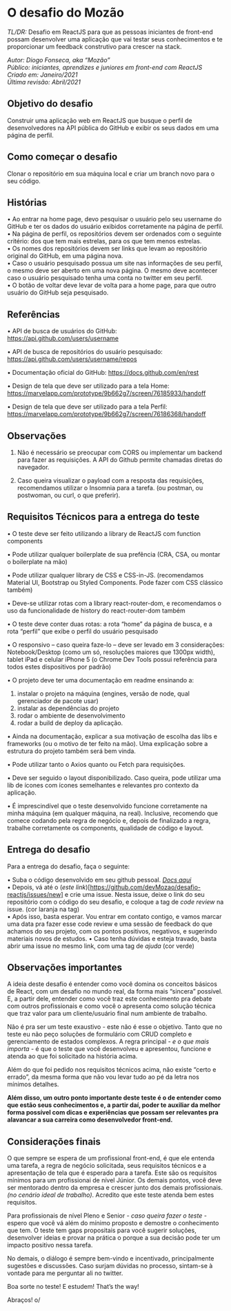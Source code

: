 # O desafio do Mozão
*TL/DR:* Desafio em ReactJS para que as pessoas iniciantes de front-end possam desenvolver uma aplicação que vai testar seus conhecimentos e te proporcionar um feedback construtivo para crescer na stack.

*Autor: Diogo Fonseca, aka “Mozão”  
Público: iniciantes, aprendizes e juniores em front-end com ReactJS  
Criado em: Janeiro/2021  
Última revisão: Abril/2021* 


## Objetivo do desafio
Construir uma aplicação web em ReactJS que busque o perfil de desenvolvedores na API pública do GitHub e exibir os seus dados em uma página de perfil.

## Como começar o desafio
Clonar o repositório em sua máquina local e criar um branch novo para o seu código.


## Histórias
•	Ao entrar na home page, devo pesquisar o usuário pelo seu username do GitHub e ter os dados do usuário exibidos corretamente na página de perfil.  
•	Na página de perfil, os repositórios devem ser ordenados com o seguinte critério: dos que tem mais estrelas, para os que tem menos estrelas.  
•	Os nomes dos repositórios devem ser links que levam ao repositório original do GitHub, em uma página nova.  
•	Caso o usuário pesquisado possua um site nas informações de seu perfil, o mesmo deve ser aberto em uma nova página. O mesmo deve acontecer caso o usuário pesquisado tenha uma conta no twitter em seu perfil.  
•	O botão de voltar deve levar de volta para a home page, para que outro usuário do GitHub seja pesquisado.  


## Referências
•	API de busca de usuários do GitHub: https://api.github.com/users/username

•	API de busca de repositórios do usuário pesquisado: https://api.github.com/users/username/repos

•	Documentação oficial do GitHub: https://docs.github.com/en/rest

•	Design de tela que deve ser utilizado para a tela Home: https://marvelapp.com/prototype/9b662g7/screen/76185933/handoff

•	Design de tela que deve ser utilizado para a tela Perfil: https://marvelapp.com/prototype/9b662g7/screen/76186368/handoff

## Observações
1. Não é necessário se preocupar com CORS ou implementar um backend para fazer as requisições. A API do Github permite chamadas diretas do navegador.

2. Caso queira visualizar o payload com a resposta das requisições, recomendamos utilizar o Insomnia para a tarefa. (ou postman, ou postwoman, ou curl, o que preferir).

## Requisitos Técnicos para a entrega do teste
•	O teste deve ser feito utilizando a library de ReactJS com function components

•	Pode utilizar qualquer boilerplate de sua prefência (CRA, CSA, ou montar o boilerplate na mão)

•	Pode utilizar qualquer library de CSS e CSS-in-JS. (recomendamos Material UI, Bootstrap ou Styled Components. Pode fazer com CSS clássico também)

•	Deve-se utilizar rotas com a library react-router-dom, e recomendamos o uso da funcionalidade de history do react-router-dom também

•	O teste deve conter duas rotas: a rota “home” da página de busca, e a rota “perfil” que exibe o perfil do usuário pesquisado

•	O responsivo – caso queira faze-lo – deve ser levado em 3 considerações: Notebook/Desktop (como um só, resoluções maiores que 1300px width), tablet iPad e celular iPhone 5 (o Chrome Dev Tools possui referência para todos estes dispositivos por padrão)

•	O projeto deve ter uma documentação em readme ensinando a: 
1. instalar o projeto na máquina (engines, versão de node, qual gerenciador de pacote usar)
2. instalar as dependências do projeto
3. rodar o ambiente de desenvolvimento
4. rodar a build de deploy da aplicação.

•	Ainda na documentação, explicar a sua motivação de escolha das libs e frameworks (ou o motivo de ter feito na mão). Uma explicação sobre a estrutura do projeto também será bem vinda.

•	Pode utilizar tanto o Axios quanto ou Fetch para requisições.

•	Deve ser seguido o layout disponibilizado. Caso queira, pode utilizar uma lib de ícones com ícones semelhantes e relevantes pro contexto da aplicação.

•	É imprescindível que o teste desenvolvido funcione corretamente na minha máquina (em qualquer máquina, na real). Inclusive, recomendo que comece codando pela regra de negócio e, depois de finalizado a regra, trabalhe corretamente os components, qualidade de código e layout.


## Entrega do desafio
Para a entrega do desafio, faça o seguinte:

•	Suba o código desenvolvido em seu github pessoal. [*Docs aqui*](https://docs.github.com/pt/github/importing-your-projects-to-github/adding-an-existing-project-to-github-using-the-command-line)  
•	Depois, vá até o (*este link*)[https://github.com/devMozao/desafio-reactjs/issues/new] e crie uma issue. Nesta issue, deixe o link do seu repositório com o código do seu desafio, e coloque a tag de *code review* na issue. (cor laranja na tag)  
•	Após isso, basta esperar. Vou entrar em contato contigo, e vamos marcar uma data pra fazer esse code review e uma sessão de feedback do que achamos do seu projeto, com os pontos positivos, negativos, e sugerindo materiais novos de estudos.
•	Caso tenha dúvidas e esteja travado, basta abrir uma issue no mesmo link, com uma tag de *ajuda* (cor verde)  

## Observações importantes
A ideia deste desafio é entender como você domina os conceitos básicos de React, com um desafio no mundo real, da forma mais “sincera” possível. E, a partir dele, entender como você traz este conhecimento pra debate com outros profissionais e como você o apresenta como solução técnica que traz valor para um cliente/usuário final num ambiente de trabalho. 

Não é pra ser um teste exaustivo - este não é esse o objetivo. Tanto que no teste eu não peço soluções de formulário com CRUD completo e gerenciamento de estados complexos. A regra principal *- e o que mais importa -* é que o teste que você desenvolveu e apresentou, funcione e atenda ao que foi solicitado na história acima. 

Além do que foi pedido nos requisitos técnicos acima, não existe “certo e errado”, da mesma forma que não vou levar tudo ao pé da letra nos mínimos detalhes.

**Além disso, um outro ponto importante deste teste é o de entender como que estão seus conhecimentos e, a partir daí, poder te auxiliar da melhor forma possível com dicas e experiências que possam ser relevantes pra alavancar a sua carreira como desenvolvedor front-end.**

## Considerações finais 
O que sempre se espera de um profissional front-end, é que ele entenda uma tarefa, a regra de negócio solicitada, seus requisitos técnicos e a apresentação de tela que é esperado para a tarefa. Este são os requisitos mínimos para um profissionai de nível Júnior. Os demais pontos, você deve ser mentorado dentro da empresa e crescer junto dos demais profissionais. *(no cenário ideal de trabalho)*. Acredito que este teste atenda bem estes requisitos.

Para profissionais de nível Pleno e Senior *- caso queira fazer o teste -* espero que você vá além do mínimo proposto e demostre o conhecimento que tem. O teste tem gaps propositais para você sugerir soluções, desenvolver ideias e provar na prática o porque a sua decisão pode ter um impacto positivo nessa tarefa.

No demais, o diálogo é sempre bem-vindo e incentivado, principalmente sugestões e discussões.  Caso surjam dúvidas no processo, sintam-se à vontade para me perguntar ali no twitter.

Boa sorte no teste! 
E estudem! That’s the way!

Abraços! o/
